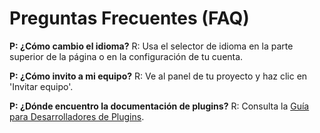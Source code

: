 # Preguntas Frecuentes (FAQ)

**P: ¿Cómo cambio el idioma?**
R: Usa el selector de idioma en la parte superior de la página o en la configuración de tu cuenta.

**P: ¿Cómo invito a mi equipo?**
R: Ve al panel de tu proyecto y haz clic en 'Invitar equipo'.

**P: ¿Dónde encuentro la documentación de plugins?**
R: Consulta la [Guía para Desarrolladores de Plugins](./plugin-dev-guide.md). 
